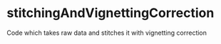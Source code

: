 # stitchingAndVignettingCorrection
Code which takes raw data and stitches it with vignetting correction
